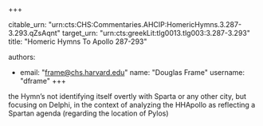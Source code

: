 +++


citable_urn: "urn:cts:CHS:Commentaries.AHCIP:HomericHymns.3.287-3.293.qZsAqnt"
target_urn: "urn:cts:greekLit:tlg0013.tlg003:3.287-3.293"
title: "Homeric Hymns To Apollo 287-293"

authors:
- email: "frame@chs.harvard.edu"
  name: "Douglas Frame"
  username: "dframe"
+++

<p>the Hymn’s not identifying itself overtly with Sparta or any other city, but focusing on Delphi, in the context of analyzing the HHApollo as reflecting a Spartan agenda (regarding the location of Pylos)</p>